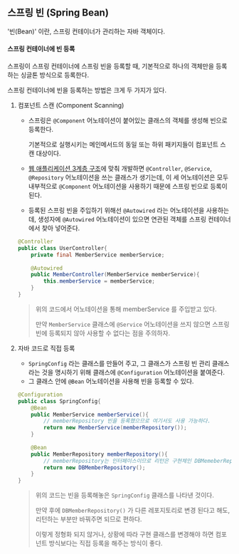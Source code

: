 ## 스프링 빈 (Spring Bean)

'빈(Bean)' 이란, 스프링 컨테이너가 관리하는 자바 객체이다.

#### 스프링 컨테이너에 빈 등록

스프링이 스프링 컨테이너에 스프링 빈을 등록할 때, 기본적으로 하나의 객체만을 등록하는 싱글톤 방식으로 등록한다.

스프링 컨테이너에 빈을 등록하는 방법은 크게 두 가지가 있다.

1. 컴포넌트 스캔 (Component Scanning)

   - 스프링은 `@Component` 어노테이션이 붙어있는 클래스의 객체를 생성해 빈으로 등록한다.

     기본적으로 실행시키는 메인메서드의 동일 또는 하위 패키지들이 컴포넌트 스캔 대상이다.

   - [웹 애플리케이션 3계층 구조](https://github.com/rlaalstjd00/TIL/blob/master/09_Spring/01_%EA%B3%84%EC%B8%B5%EA%B5%AC%EC%A1%B0.md)에 맞춰 개발하면 `@Controller`, `@Service`, `@Repository` 어노테이션을 쓰는 클래스가 생기는데, 이 세 어노테이션은 모두 내부적으로 `@Component` 어노테이션을 사용하기 때문에 스프링 빈으로 등록이 된다.

   - 등록된 스프링 빈을 주입하기 위해선 `@Autowired` 라는 어노테이션을 사용하는데, 생성자에 `@Autowired` 어노테이션이 있으면 연관된 객체를 스프링 컨테이너에서 찾아 넣어준다.

   ````java
   @Controller
   public class UserController{
       private final MemberService memberService;
       
       @Autowired
       public MemberController(MemberService memberService){
           this.memberService = memberService;
       }
   }
   ````

   > 위의 코드에서 어노테이션을 통해 memberService 를 주입받고 있다.
   >
   > 만약 `MemberService` 클래스에 `@Service` 어노테이션을 쓰지 않으면 스프링 빈에 등록되지 않아 사용할 수 없다는 점을 주의하자.

2. 자바 코드로 직접 등록

   - `SpringConfig` 라는 클래스를 만들어 주고, 그 클래스가 스프링 빈 관리 클래스라는 것을 명시하기 위해 클래스에 `@Configuration` 어노테이션을 붙여준다.
   - 그 클래스 안에 `@Bean` 어노테이션을 사용해 빈을 등록할 수 있다.

   ````java
   @Configuration
   public class SpringConfig{
       @Bean
       public MemberService memberService(){
           // memberRepository 빈을 등록했으므로 여기서도 사용 가능하다.
           return new MemberService(memberRepository());
       }
       
       @Bean
       public MemberRepository memberRepository(){
           // memberRepository는 인터페이스이므로 리턴은 구현체인 DBMemeberRepository로 한다.
           return new DBMemberRepository();
       }
   }
   ````

   > 위의 코드는 빈을 등록해놓은 `SpringConfig` 클래스를 나타낸 것이다.
   >
   > 만약 후에 `DBMemberRepository()` 가 다른 레포지토리로 변경 된다고 해도, 리턴하는 부분만 바꿔주면 되므로 편하다.
   >
   > 이렇게 정형화 되지 않거나, 상황에 따라 구현 클래스를 변경해야 하면 컴포넌트 방식보다는 직접 등록을 해주는 방식이 좋다.

